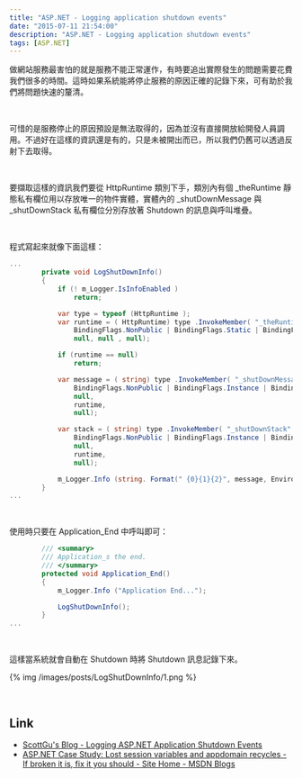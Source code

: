 ```yaml
---
title: "ASP.NET - Logging application shutdown events"
date: "2015-07-11 21:54:00"
description: "ASP.NET - Logging application shutdown events"
tags: [ASP.NET]
---
```



做網站服務最害怕的就是服務不能正常運作，有時要追出實際發生的問題需要花費我們很多的時間。這時如果系統能將停止服務的原因正確的記錄下來，可有助於我們將問題快速的釐清。  

<!-- More -->

<br/>


可惜的是服務停止的原因預設是無法取得的，因為並沒有直接開放給開發人員調用。不過好在這樣的資訊還是有的，只是未被開出而已，所以我們仍舊可以透過反射下去取得。  

<br/>

要擷取這樣的資訊我們要從 HttpRuntime 類別下手，類別內有個 _theRuntime 靜態私有欄位用以存放唯一的物件實體，實體內的 _shutDownMessage 與 _shutDownStack 私有欄位分別存放著 Shutdown 的訊息與呼叫堆疊。  

<br/>


程式寫起來就像下面這樣：  

```c#
...
        private void LogShutDownInfo()
        {
            if (! m_Logger.IsInfoEnabled )
                return;

            var type = typeof (HttpRuntime );
            var runtime = ( HttpRuntime) type .InvokeMember( "_theRuntime" ,
                BindingFlags.NonPublic | BindingFlags.Static | BindingFlags .GetField,
                null, null , null);

            if (runtime == null)
                return;

            var message = ( string) type .InvokeMember( "_shutDownMessage" ,
                BindingFlags.NonPublic | BindingFlags.Instance | BindingFlags .GetField,
                null,
                runtime,
                null);

            var stack = ( string) type .InvokeMember( "_shutDownStack" ,
                BindingFlags.NonPublic | BindingFlags.Instance | BindingFlags .GetField,
                null,
                runtime,
                null);

            m_Logger.Info (string. Format(" {0}{1}{2}", message, Environment .NewLine, stack));
        }
...
```

<br/>


使用時只要在 Application_End 中呼叫即可：  

```c#
        /// <summary>
        /// Application_s the end.
        /// </summary>
        protected void Application_End()
        {
            m_Logger.Info ("Application End...");

            LogShutDownInfo();
        }
...
```

<br/>


這樣當系統就會自動在 Shutdown 時將 Shutdown 訊息記錄下來。  

{% img /images/posts/LogShutDownInfo/1.png %}

<br/>

Link
----
* [ScottGu's Blog - Logging ASP.NET Application Shutdown Events](http://weblogs.asp.net/scottgu/433194)
* [ASP.NET Case Study: Lost session variables and appdomain recycles - If broken it is, fix it you should - Site Home - MSDN Blogs](http://blogs.msdn.com/b/tess/archive/2006/08/02/asp-net-case-study-lost-session-variables-and-appdomain-recycles.aspx)
